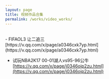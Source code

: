 ```yaml
---
layout: page
title: 视频作品合集
permalink: /works/video_works/
---
```

<br>
- FIFAOL3 让二追三<br>
[https://v.qq.com/x/page/a0346cxk7yp.html](https://v.qq.com/x/page/a0346cxk7yp.html)

- 试玩NBA2K17 00-01湖人vs95-96公牛<br>
[https://v.qq.com/x/page/j0346ojp2zu.html](https://v.qq.com/x/page/j0346ojp2zu.html)


